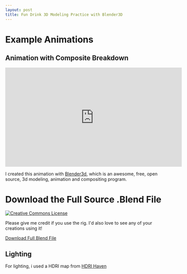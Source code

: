 ```yaml
---
layout: post
title: Fun Drink 3D Modeling Practice with Blender3D
---
```


Example Animations
===========

Animation with Composite Breakdown
--------------------------------------------
<div class="video-container">
<iframe width="560" height="315" src="https://www.youtube.com/embed/xNFQlnfE2PU" frameborder="0" allowfullscreen></iframe>
</div>

I created this animation with [Blender3d](http://www.blender.org/), which is an awesome, free, open source, 3d modeling, animation and compositing program.

Download the Full Source .Blend File
=================================================
<a rel="license" href="http://creativecommons.org/licenses/by/4.0/">
<img alt="Creative Commons License" style="border-width:0" src="https://i.creativecommons.org/l/by/4.0/88x31.png" />
</a>
<br />

Please give me credit if you use the rig. I'd also love to see any of your creations using it!

<a class="button" href="/dl/meron.blend">Download Full Blend File</a>

Lighting
--------
For lighting, i used a HDRI map from [HDRI Haven](https://hdrihaven.com)
